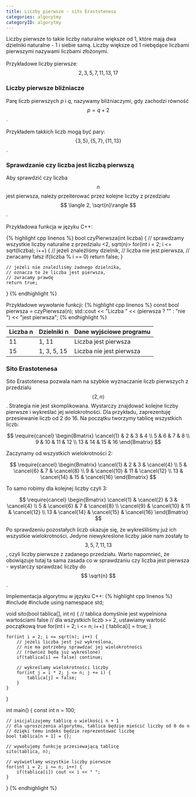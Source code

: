 ```yaml
---
title: Liczby pierwsze - sito Erastotenesa
categories: algorytmy
categoryID: algorytmy
---
```

Liczby pierwsze to takie liczby naturalne większe od 1, które mają dwa dzielniki naturalne - 1 i siebie samą. Liczby większe od 1 niebędące liczbami pierwszymi nazywami liczbami złożonymi.
<br />
<br />
Przykładowe liczby pierwsze: $$ 2, 3, 5, 7, 11, 13, 17 $$

### Liczby pierwsze bliźniacze
Parę liczb pierwszych *p* i *q*, nazywamy bliźniaczymi, gdy zachodzi równość $$ p = q + 2 $$.
<br />
<br />
Przykładem takkich liczb mogą być pary: $$ \{3, 5\}, \{5, 7\}, \{11, 13\} $$.

### Sprawdzanie czy liczba jest liczbą pierwszą
Aby sprawdzić czy liczba $$ n $$ jest pierwsza, należy przeiterować przez kolejne liczby z przedziału $$ \langle 2, \sqrt{n}\rangle $$.
<br />
<br />
Przykładowa funkcja w języku C++:

{% highlight cpp linenos %}
bool czyPierwsza(int liczba) {
	// sprawdzamy wszystkie liczby naturalne z przedzialu <2, sqrt(n)>
	for(int i = 2; i <= sqrt(liczba); i++) {
		// jeżeli znaleźliśmy dzielnik,
		// liczba nie jest pierwsza,
		// zwracamy fałsz
		if(liczba % i == 0) return false;
	}

	// jeżeli nie znaleźliśmy żadnego dzielnika,
	// oznacza to że liczba jest pierwsza,
	// zwracamy prawdę
	return true;
}
{% endhighlight %}

Przykładowe wywołanie funkcji:
{% highlight cpp linenos %}
const bool pierwsza = czyPierwsza(n);
std::cout << "Liczba " << (pierwsza ? "" : "nie ") << "jest pierwsza";
{% endhighlight %}

Liczba n | Dzielniki n | Dane wyjściowe programu
--- | --- | ---
11 | 1, 11 | Liczba jest pierwsza
15 | 1, 3, 5, 15 | Liczba nie jest pierwsza

### Sito Erastotenesa

Sito Erastotenesa pozwala nam na szybkie wyznaczanie liczb pierwszych z przedzialu $$ \langle 2, n \rangle $$. Strategia nie jest skomplikowana. Wystarczy znajdować kolejne liczby pierwsze i wykreślać jej wielokrotności. Dla przykładu, zaprezentuję przesiewanie liczb od 2 do 16. Na początku tworzymy tablicę wszystkich liczb:

$$
\require{cancel}
\begin{Bmatrix}
 \cancel{1} & 2 & 3 & 4 \\ 
 5 & 6 & 7 & 8 \\ 
 9 & 10 & 11 & 12 \\ 
 13 & 14 & 15 & 16 
\end{Bmatrix}
$$

Zaczynamy od wszystkich wielokrotności 2:

$$
\require{cancel}
\begin{Bmatrix}
 \cancel{1} & 2 & 3 & \cancel{4} \\ 
 5 & \cancel{6} & 7 & \cancel{8} \\ 
 9 & \cancel{10} & 11 & \cancel{12} \\ 
 13 & \cancel{14} & 15 & \cancel{16} 
\end{Bmatrix}
$$

To samo robimy dla kolejnej liczby czyli 3:

$$
\require{cancel}
\begin{Bmatrix}
 \cancel{1} & \cancel{2} & 3 & \cancel{4} \\ 
 5 & \cancel{6} & 7 & \cancel{8} \\ 
 \cancel{9} & \cancel{10} & 11 & \cancel{12} \\ 
 13 & \cancel{14} & \cancel{15} & \cancel{16} 
\end{Bmatrix}
$$

Po sprawdzeniu pozostałych liczb okazuje się, że wykreśliliśmy już ich wszystkie wielokrotności. Jedyne niewykreślone liczby jakie nam zostały to $$ 3, 5, 7, 11, 13 $$, czyli liczby pierwsze z zadanego przedziału. Warto napomnieć, że obowiązuje tutaj ta sama zasada co w sprawdzaniu czy liczba jest pierwsza - wystarczy sprawdzać liczby do $$ \sqrt{n} $$.

Implementacja algorytmu w języku C++:
{% highlight cpp linenos %}
#include <iostream>
#include <cmath>
using namespace std;

void sito(bool tablica[], int n) {
	// tablica domyślnie jest wypelniona wartościami false
	// dla wszystkich liczb >= 2, ustawiamy wartość początkową true
	for(int i = 2; i <= n; i++) {
		tablica[i] = true;
	}
	
	for(int i = 2; i <= sqrt(n); i++) {
		// jeżeli liczba jest już wykreślona,
		// nie ma potrzebny sprawdzać jej wielokrotności
		// (również będą już wykreślone)
		if(tablica[i] == false) continue;
		
		// wykreślamy wielokrotności liczby
		for(int j = i * 2; j <= n; j += i) {
			tablica[j] = false;
		}
	}
}

int main() {
	const int n = 100;
	
	// inicjalizujemy tablicę o wielkości n + 1
	// dla uproszczenia algorytmu, tablica będzie mieścić liczby od 0 do n
	// dzięki temu indeks będzie reprezentować liczbę
	bool tablica[n + 1] = {};
	
	// wywołujemy funkcję przesiewającą tablicę
	sito(tablica, n);
	
	// wyświetlamy wszystkie liczby pierwsze
	for(int i = 2; i <= n; i++) {
		if(tablica[i]) cout << i << " ";
	}
}
{% endhighlight %}